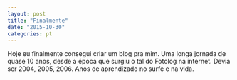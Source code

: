 ```yaml
---
layout: post
title: "Finalmente"
date: "2015-10-30"
categories: pt
---
```

Hoje eu finalmente consegui criar um blog pra mim. Uma longa jornada de quase 10 anos, desde a época que surgiu o tal do Fotolog na internet. Devia ser 2004, 2005, 2006. Anos de aprendizado no surfe e na vida.
